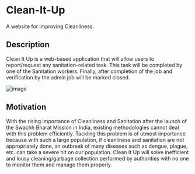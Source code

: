 # Clean-It-Up
A website for improving Cleanliness.

## Description
Clean It Up is a web-based application that will allow users to report/request any sanitation-related task. This task will be completed by one of the Sanitation workers. Finally, after completion of the job and verification by the admin job will be marked closed.

![image](https://user-images.githubusercontent.com/56028103/143193023-8ef07ef2-aa40-4670-b2e4-683ae4e56aa1.png)

## Motivation
With the rising importance of Cleanliness and Sanitation after the launch of the Swachh Bharat Mission in India, existing methodologies cannot deal with this problem efficiently.
Tackling this problem is of utmost importance because with such a large population, if cleanliness and sanitation are not appropriately done, an outbreak of many diseases such as dengue, plague, etc. can take a severe hit on our population. Clean It Up will solve inefficient and lousy cleaning/garbage collection performed by authorities with no one to monitor them and manage them properly.

